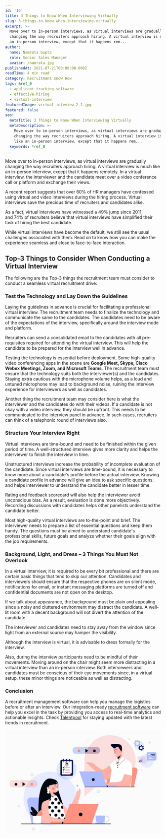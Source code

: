 ```yaml
---
id: '16'
title: 3 Things to Know When Interviewing Virtually
slug: 3-things-to-know-when-interviewing-virtually
excerpt: >-
  Move over to in-person interviews, as virtual interviews are gradually
  changing the way recruiters approach hiring. A virtual interview is much like
  an in-person interview, except that it happens rem...
author:
  name: Namrata Gupta
  role: Senior Sales Manager
  avatar: /namrata.jpg
publishedAt: 2021-07-21T00:00:00.000Z
readTime: 4 min read
category: Recruitment Know How
tags: &ref_0
  - applicant-tracking-software
  - effective-hiring
  - virtual-interview
featuredImage: virtual-inteview-2-1.jpg
featured: false
seo:
  metaTitle: 3 Things to Know When Interviewing Virtually
  metaDescription: >-
    Move over to in-person interviews, as virtual interviews are gradually
    changing the way recruiters approach hiring. A virtual interview is much
    like an in-person interview, except that it happens rem...
  keywords: *ref_0
---
```


Move over to in-person interviews, as virtual interviews are gradually changing the way recruiters approach hiring. A virtual interview is much like an in-person interview, except that it happens remotely. In a virtual interview, the interviewer and the candidate meet over a video conference call or platform and exchange their views.

A recent report suggests that over 60% of HR managers have confessed using virtual and video interviews during the hiring process. Virtual interviews save the precious time of recruiters and candidates alike.  

<!--more-->

As a fact, virtual interviews have witnessed a 49% jump since 2011, and 74% of recruiters believe that virtual interviews have simplified their task of hiring the best candidate.

While virtual interviews have become the default, we still see the usual challenges associated with them. Read on to know how you can make the experience seamless and close to face-to-face interaction.

## **Top-3 Things to Consider When Conducting a Virtual Interview**

The following are the Top-3 things the recruitment team must consider to conduct a seamless virtual recruitment drive:

### **Test the Technology and Lay Down the Guidelines**

Laying the guidelines in advance is crucial for facilitating a professional virtual interview. The recruitment team needs to finalize the technology and communicate the same to the candidates. The candidates need to be aware of the expectations of the interview, specifically around the interview mode and platform.

Recruiters can send a consolidated email to the candidates with all pre-requisites required for attending the virtual interview. This will help the candidate to be prepared for the interview well in advance.

Testing the technology is essential before deployment. Some high-quality video conferencing apps in the scene are **Google Meet, Skype, Cisco Webex Meetings, Zoom, and Microsoft Teams**. The recruitment team must ensure that the technology suits both the interviewer(s) and the candidates. Staying extra cautious with the microphone volume helps, as a loud and untuned microphone may lead to background noise, ruining the interview experience for interviewers as well as candidates.

Another thing the recruitment team may consider here is what the interviewer and the candidates do with their videos. If a candidate is not okay with a video interview, they should be upfront. This needs to be communicated to the interview panel in advance. In such cases, recruiters can think of a telephonic round of interviews also.

### **Structure Your Interview Right**

Virtual interviews are time-bound and need to be finished within the given period of time. A well-structured interview gives more clarity and helps the interviewer to finish the interview in time.

Unstructured interviews increase the probability of incomplete evaluation of the candidate. Since virtual interviews are time-bound, it is necessary to know more about a candidate's profile before the actual interview. Knowing a candidate profile in advance will give an idea to ask specific questions. and helps interviewer to understand the candidate better in lesser time.  

Rating and feedback scorecard will also help the interviewer avoid unconscious bias. As a result, evaluation is done more objectively. Recording discussions with candidates helps other panelists understand the candidate better.

Most high-quality virtual interviews are to-the-point and brief. The interviewer needs to prepare a list of essential questions and keep them handy. The questions must be aimed to understand candidate's professional skills, future goals and analyze whether their goals align with the job requirements.     

### **Background, Light, and Dress – 3 Things You Must Not Overlook**

In a virtual interview, it is required to be every bit professional and there are certain basic things that tend to skip our attention. Candidates and interviewers should ensure that the respective phones are on silent mode, notifications for email, or instant messaging platforms are turned off and confidential documents are not open on the desktop. 

If we talk about appearance, the background must be plain and appealing since a noisy and cluttered environment may distract the candidate. A well-lit room with a decent background will not divert the attention of the candidate.

The interviewer and candidates need to stay away from the window since light from an external source may hamper the visibility. 

Although the interview is virtual, it is advisable to dress formally for the interview.

Also, during the interview participants need to be mindful of their movements. Moving around on the chair might seem more distracting in a virtual interview than an in-person interview. Both interviewers and candidates must be conscious of their eye movements since, in a virtual setup, these minor things are noticeable as well as distracting.

### **Conclusion**

A recruitment management software can help you manage the logistics before or after an interview. Our integration-ready [recruitment software](https://www.thetalentpool.ai/recruitment-management-software-benefits.html) can help you excel in the task by providing you access to real-time analytics and actionable insights. Check [Talentpool](https://www.thetalentpool.ai/recruitment-management-software-benefits) for staying updated with the latest trends in recruitment.

![virtual-interview](images/virtual-inteview-2-1-1024x683.jpg)
